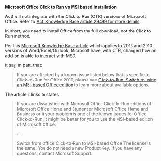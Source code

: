 **Microsoft Office Click to Run vs MSI based installation**

Act! will not integrate with the Click to Run (CTR) versions of Microsoft Office. Refer to [Act! Knowledge Base article 29499 for more details](http://kb.swiftpage.com/app/answers/detail/a_id/29499/).

In short, you need to install Office from the full download, not the Click to Run method.

Per this [Microsoft Knowledge Base article](http://office.microsoft.com/en-au/excel-help/click-to-run-known-issues-HA101850565.aspx?CTT=1) which applies to 2013 and 2010 versions of Word/Excel/Outlook, Microsoft have, with CTR, changed how an add-on is able to interact with MSO. 

It say, in part, that:

> If you are affected by a known issue listed below that is specific
> to Click-to-Run for Office 2010, please see [Click-to-Run: 
> Switch to using an MSI-based Office edition](http://office.microsoft.com/en-au/excel-help/redir/HA101850538.aspx?CTT=5&origin=HA101850565) 
> to learn more about available options.

The article it links to states:

> If you are dissatisfied with Microsoft Office Click-to-Run 
> editions of Microsoft Office Home and Student or Microsoft 
> Office Home and Business or if your problem is one of the 
> known issues for Office Click-to-Run, it might be better 
> for you to use the MSI-based edition of Microsoft Office.
> 
> ...
> 
> Switch from Office Click-to-Run to MSI-based Office
> The license is the same. You do not need a new Product Key. 
> If you have any questions, contact Microsoft Support.


